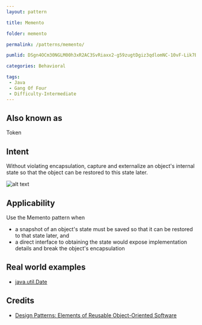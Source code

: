 ```yaml
---
layout: pattern

title: Memento

folder: memento

permalink: /patterns/memento/

pumlid: DSgn4OCm30NGLM00h3xR2AC3SvRiaxx2-g59zugtDgiz3qdlomNC-10vF-Lik7BF4A_388PIXrBh-J3OwUOlRuT4EssR38XRa7Ay81Lz_o11_RkaQvcf_GS0

categories: Behavioral

tags:
 - Java
 - Gang Of Four
 - Difficulty-Intermediate
---
```


## Also known as
Token

## Intent
Without violating encapsulation, capture and externalize an
object's internal state so that the object can be restored to this state later.

![alt text](./etc/memento.png "Memento")

## Applicability
Use the Memento pattern when

* a snapshot of an object's state must be saved so that it can be restored to that state later, and
* a direct interface to obtaining the state would expose implementation details and break the object's encapsulation

## Real world examples

* [java.util.Date](http://docs.oracle.com/javase/8/docs/api/java/util/Date.html)

## Credits

* [Design Patterns: Elements of Reusable Object-Oriented Software](http://www.amazon.com/Design-Patterns-Elements-Reusable-Object-Oriented/dp/0201633612)
